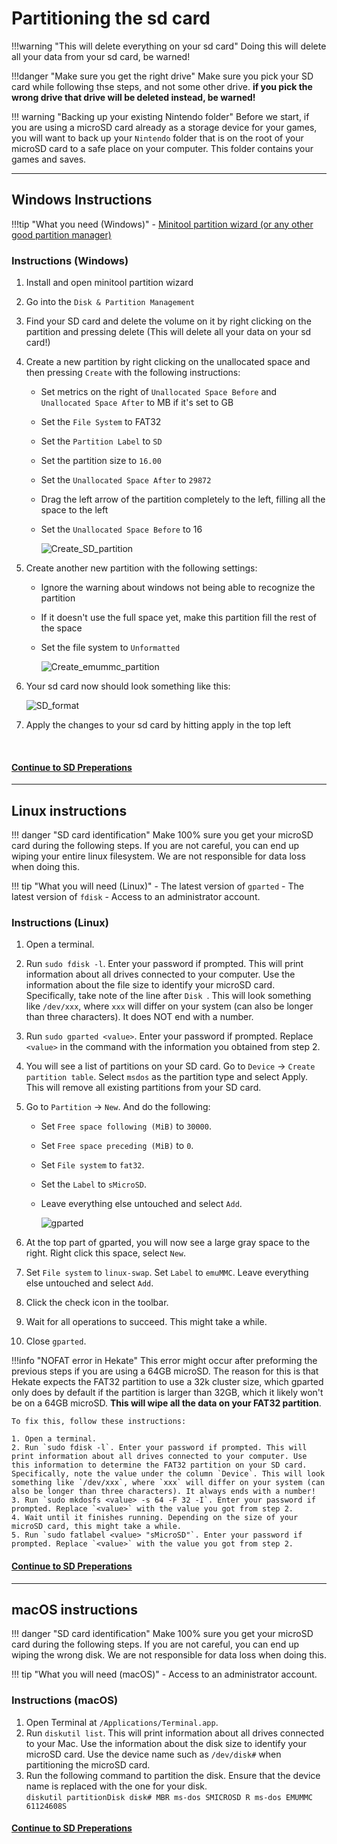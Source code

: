 # Partitioning the sd card 

!!!warning "This will delete everything on your sd card"
	Doing this will delete all your data from your sd card, be warned!

!!!danger "Make sure you get the right drive"
	Make sure you pick your SD card while following thse steps, and not some other drive. **if you pick the wrong drive that drive will be deleted instead, be warned!** 

!!! warning "Backing up your existing Nintendo folder"
	Before we start, if you are using a microSD card already as a storage device for your games, you will want to back up your `Nintendo` folder that is on the root of your microSD card to a safe place on your computer. This folder contains your games and saves.

-----

## Windows Instructions

!!!tip "What you need (Windows)"
	- [Minitool partition wizard (or any other good partition manager)](https://www.partitionwizard.com/download/v11/pw11-free.exe)


### Instructions (Windows)

1. Install and open minitool partition wizard
2. Go into the `Disk & Partition Management`
3. Find your SD card and delete the volume on it by right clicking on the partition and pressing delete (This will delete all your data on your sd card!)
4. Create a new partition by right clicking on the unallocated space and then pressing `Create` with the following instructions:
	- Set metrics on the right of `Unallocated Space Before` and `Unallocated Space After` to MB if it's set to GB
	- Set the `File System` to FAT32
	- Set the `Partition Label` to `SD`
	- Set the partition size to `16.00`
	- Set the `Unallocated Space After` to `29872`
	- Drag the left arrow of the partition completely to the left, filling all the space to the left
	- Set the `Unallocated Space Before` to 16 


		![Create_SD_partition](../img/minitool1.png)



5. Create another new partition with the following settings:
	- Ignore the warning about windows not being able to recognize the partition
	- If it doesn't use the full space yet, make this partition fill the rest of the space
	- Set the file system to `Unformatted`
  

		![Create_emummc_partition](../img/minitool2.png)


6. Your sd card now should look something like this:
   
	![SD_format](../img/emummc_final_minitool.png)

7. Apply the changes to your sd card by hitting apply in the top left

&nbsp;

#### [Continue to SD Preperations <i class="fa fa-arrow-circle-right fa-lg"></i>](sd_preparation.md)

-----
## Linux instructions

!!! danger "SD card identification"
	Make 100% sure you get your microSD card during the following steps. If you are not careful, you can end up wiping your entire linux filesystem. We are not responsible for data loss when doing this.

!!! tip "What you will need (Linux)"
    - The latest version of `gparted`
    - The latest version of `fdisk`
	- Access to an administrator account.

### Instructions (Linux)

1. Open a terminal.
2. Run `sudo fdisk -l`. Enter your password if prompted. This will print information about all drives connected to your computer. Use the information about the file size to identify your microSD card. Specifically, take note of the line after `Disk `. This will look something like `/dev/xxx`, where `xxx` will differ on your system (can also be longer than three characters). It does NOT end with a number.
3. Run `sudo gparted <value>`. Enter your password if prompted. Replace `<value>` in the command with the information you obtained from step 2.
4. You will see a list of partitions on your SD card. Go to `Device` -> `Create partition table`. Select `msdos` as the partition type and select Apply. This will remove all existing partitions from your SD card.
5. Go to `Partition` -> `New`. And do the following:
    - Set `Free space following (MiB)` to `30000`. 
    - Set `Free space preceding (MiB)` to `0`. 
    - Set `File system` to `fat32`. 
    - Set the `Label` to `sMicroSD`. 
    - Leave everything else untouched and select `Add`.

		![gparted](../img/gparted.png)

1. At the top part of gparted, you will now see a large gray space to the right. Right click this space, select `New`.
2. Set `File system` to `linux-swap`. Set `Label` to `emuMMC`. Leave everything else untouched and select `Add`.
3. Click the check icon in the toolbar.
4.  Wait for all operations to succeed. This might take a while.
5.  Close `gparted`.

!!!info "NOFAT error in Hekate"
	This error might occur after preforming the previous steps if you are using a 64GB microSD. The reason for this is that Hekate expects the FAT32 partition to use a 32k cluster size, which gparted only does by default if the partition is larger than 32GB, which it likely won't be on a 64GB microSD. **This will wipe all the data on your FAT32 partition**.

	To fix this, follow these instructions:

	1. Open a terminal.
	2. Run `sudo fdisk -l`. Enter your password if prompted. This will print information about all drives connected to your computer. Use this information to determine the FAT32 partition on your SD card. Specifically, note the value under the column `Device`. This will look something like `/dev/xxx`, where `xxx` will differ on your system (can also be longer than three characters). It always ends with a number!
	3. Run `sudo mkdosfs <value> -s 64 -F 32 -I`. Enter your password if prompted. Replace `<value>` with the value you got from step 2.
	4. Wait until it finishes running. Depending on the size of your microSD card, this might take a while.
	5. Run `sudo fatlabel <value> "sMicroSD"`. Enter your password if prompted. Replace `<value>` with the value you got from step 2.


#### [Continue to SD Preperations <i class="fa fa-arrow-circle-right fa-lg"></i>](sd_preparation.md)

-----
## macOS instructions

!!! danger "SD card identification"
	Make 100% sure you get your microSD card during the following steps. If you are not careful, you can end up wiping the wrong disk. We are not responsible for data loss when doing this.

!!! tip "What you will need (macOS)"
    - Access to an administrator account.

### Instructions (macOS)

1. Open Terminal at `/Applications/Terminal.app`.
2. Run `diskutil list`. This will print information about all drives connected to your Mac. Use the information about the disk size to identify your microSD card. Use the device name such as `/dev/disk#` when partitioning the microSD card.
3. Run the following command to partition the disk. Ensure that the device name is replaced with the one for your disk.  
`diskutil partitionDisk disk# MBR ms-dos SMICROSD R ms-dos EMUMMC 61124608S`

#### [Continue to SD Preperations <i class="fa fa-arrow-circle-right fa-lg"></i>](sd_preparation.md)
